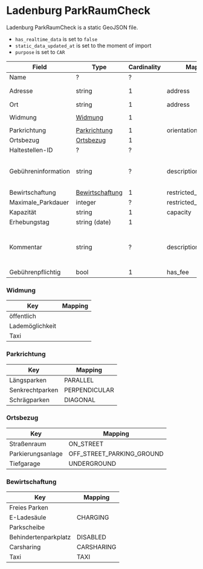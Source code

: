 # Ladenburg ParkRaumCheck

Ladenburg ParkRaumCheck is a static GeoJSON file.

* `has_realtime_data` is set to `false`
* `static_data_updated_at` is set to the moment of import
* `purpose` is set to `CAR`


| Field               | Type                                | Cardinality | Mapping                | Comment                                                              |
|---------------------|-------------------------------------|-------------|------------------------|----------------------------------------------------------------------|
| Name                | ?                                   | ?           |                        | Always `null`                                                        |
| Adresse             | string                              | 1           | address                | `address` is set to "`Adresse`, `Ort`"                               |
| Ort                 | string                              | 1           | address                |                                                                      |
| Widmung             | [Widmung](#Widmung)                 | 1           |                        | Completely in `Bewirtschaftung`                                      |
| Parkrichtung        | [Parkrichtung](#Parkrichtung)       | 1           | orientation            |                                                                      |
| Ortsbezug           | [Ortsbezug](#Ortsbezug)             | 1           |                        |                                                                      |
| Haltestellen-ID     | ?                                   | ?           |                        | Always `null`                                                        |
| Gebühreninformation | string                              | ?           | description            | Various formats, cannot be parsed to more structured information     |
| Bewirtschaftung     | [Bewirtschaftung](#Bewirtschaftung) | 1           | restricted_to.type     |                                                                      |
| Maximale_Parkdauer  | integer                             | ?           | restricted_to.max_stay | Duration in minutes                                                  |
| Kapazität           | string                              | 1           | capacity               |                                                                      |
| Erhebungstag        | string (date)                       | 1           |                        |                                                                      |
| Kommentar           | string                              | ?           | description            | "Zum Erhebungszeitpunkt Baustelle" will be removed, as it's outdated |
| Gebührenpflichtig   | bool                                | 1           | has_fee                | Always false                                                         |


### Widmung

| Key             | Mapping |
|-----------------|---------|
| öffentlich      |         |
| Lademöglichkeit |         |
| Taxi            |         |


### Parkrichtung

| Key             | Mapping       |
|-----------------|---------------|
| Längsparken     | PARALLEL      |
| Senkrechtparken | PERPENDICULAR |
| Schrägparken    | DIAGONAL      |


### Ortsbezug

| Key               | Mapping                   |
|-------------------|---------------------------|
| Straßenraum       | ON_STREET                 |
| Parkierungsanlage | OFF_STREET_PARKING_GROUND |
| Tiefgarage        | UNDERGROUND               |


### Bewirtschaftung

| Key                  | Mapping    |
|----------------------|------------|
| Freies Parken        |            |
| E-Ladesäule          | CHARGING   |
| Parkscheibe          |            |
| Behindertenparkplatz | DISABLED   |
| Carsharing           | CARSHARING |
| Taxi                 | TAXI       |
